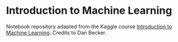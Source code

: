 # Introduction to Machine Learning

Notebook repository adapted from the Kaggle course [Introduction to Machine Learning](https://www.kaggle.com/learn/intro-to-machine-learning). Credits to Dan Becker.